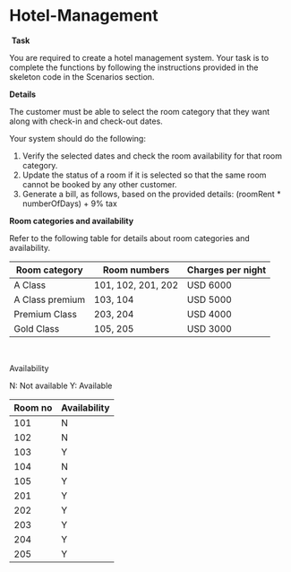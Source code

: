 # Hotel-Management

​
**Task**

You are required to create a hotel management system. Your task is to complete the functions by following the instructions provided in the skeleton code in the Scenarios section.

**Details**

The customer must be able to select the room category that they want along with check-in and check-out dates.

Your system should do the following:

1. Verify the selected dates and check the room availability for that room category.
2. Update the status of a room if it is selected so that the same room cannot be booked by any other customer.
3. Generate a bill, as follows, based on the provided details: (roomRent * numberOfDays) + 9% tax


**Room categories and availability**

Refer to the following table for details about room categories and availability.

| Room category | Room numbers | Charges per night |
| --- | --- | --- |
| A Class | 101, 102, 201, 202 | USD 6000 |
| A Class premium | 103, 104 | USD 5000 |
| Premium Class | 203, 204 | USD 4000 |
| Gold Class | 105, 205 | USD 3000 |
 

&nbsp;

Availability

N: Not available
Y: Available


| Room no | Availability | 
| --- | --- |
| 101 | N |
| 102 | N |
| 103 | Y |
| 104 | N |
| 105 | Y |
| 201 | Y |
| 202 | Y |
| 203 | Y |
| 204 | Y |
| 205 | Y |




